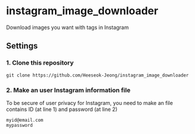 # instagram_image_downloader

Download images you want with tags in Instagram

## Settings

### 1. Clone this repository

`git clone https://github.com/Heeseok-Jeong/instagram_image_downloader`

### 2. Make an user Instagram information file

To be secure of user privacy for Instagram, you need to make an file contains ID (at line 1) and password (at line 2)

```
myid@email.com
mypassword
```

